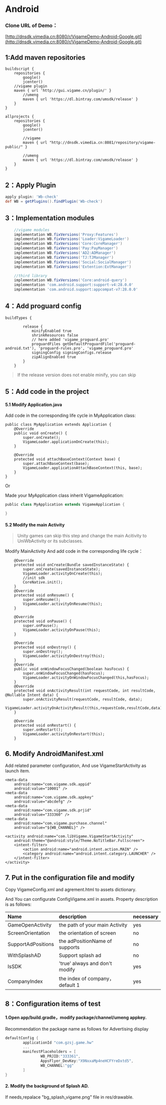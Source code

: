 # Android

### Clone URL of Demo：

[http://dnsdk.vimedia.cn:8080/r/VigameDemo-Android-Google.git](http://dnsdk.vimedia.cn:8080/r/VigameDemo-Android-Google.git)

## 1:Add maven repositories

```text
buildscript {
    repositories {
        google()
        jcenter()
    //vigame plugin
    maven { url 'http://gui.vigame.cn/plugin/' }
        //umeng
        maven { url 'https://dl.bintray.com/umsdk/release' }
    }    
}
```

```text
allprojects {
    repositories {
        google()
        jcenter()

        //vigame
        maven { url "http://dnsdk.vimedia.cn:8081/repository/vigame-public/" }

        //umeng
        maven { url 'https://dl.bintray.com/umsdk/release' }
    }
}
```

## 2：Apply Plugin

```groovy
apply plugin: 'Wb-check'
def WB = getPlugins().findPlugin('Wb-check')
```

## 3：Implementation modules

```groovy
    //vigame modules
    implementation WB.fixVersions('Proxy:Features')
    implementation WB.fixVersions('Loader:VigameLoader')
    implementation WB.fixVersions('Core:CoreManager')
    implementation WB.fixVersions('Pay:PayManager')
    implementation WB.fixVersions('AD2:ADManager')
    implementation WB.fixVersions('TJ:TJManager')
    implementation WB.fixVersions('Social:SocialManager')
    implementation WB.fixVersions('Extention:ExtManager')

    //third library
    implementation WB.fixVersions('Core:android-query')
    implementation 'com.android.support:support-v4:28.0.0'
    implementation 'com.android.support:appcompat-v7:28.0.0'
```

## 4：Add proguard config

```text
buildTypes {

        release {
            minifyEnabled true
            shrinkResources false
            // here added 'vigame_proguard.pro'
            proguardFiles getDefaultProguardFile('proguard-android.txt'), 'proguard-rules.pro', 'vigame_proguard.pro'  
            signingConfig signingConfigs.release
            zipAlignEnabled true
        }
    }
```

> If the release version does not enable minify, you can skip

## 5：Add code in the project

#### 5.1 Modify Application.java

Add code in the corresponding life cycle in MyApplication class:

```text
public class MyApplication extends Application {
    @Override
    public void onCreate() {
        super.onCreate();
        VigameLoader.applicationOnCreate(this);
    }

    @Override
    protected void attachBaseContext(Context base) {
        super.attachBaseContext(base);
        VigameLoader.applicationAttachBaseContext(this, base);
    }
}
```

Or

Made your MyApplication class inherit VigameApplication:

```groovy
public class MyApplication extends VigameApplication {

}
```

#### 5.2 Modify the main Activity

> Unity games can skip this step and change the main Acitivity to UniWbActivity or its subclasses.

Modify MainActivity And add code in the corresponding life cycle：

```text
    @Override
    protected void onCreate(Bundle savedInstanceState) {
        super.onCreate(savedInstanceState);
        VigameLoader.activityOnCreate(this);
        //init sdk
        CoreNative.init();
    }
    @Override
    protected void onResume() {
        super.onResume();
        VigameLoader.activityOnResume(this);
    }

    @Override
    protected void onPause() {
        super.onPause();
        VigameLoader.activityOnPause(this);
    }

    @Override
    protected void onDestroy() {
        super.onDestroy();
        VigameLoader.activityOnDestroy(this);
    }
    @Override
    public void onWindowFocusChanged(boolean hasFocus) {
        super.onWindowFocusChanged(hasFocus);
        VigameLoader.activityOnWindowFocusChanged(this,hasFocus);
    }
    @Override
    protected void onActivityResult(int requestCode, int resultCode, @Nullable Intent data) {
        super.onActivityResult(requestCode, resultCode, data);
        VigameLoader.activityOnActivityResult(this,requestCode,resultCode,data);
    }

    @Override
    protected void onRestart() {
        super.onRestart();
        VigameLoader.activityOnRestart(this);
    }
```

## 6. Modify AndroidManifest.xml

Add related parameter configuration, And use VigameStartActivity as launch item.

```text
<meta-data
    android:name="com.vigame.sdk.appid"
    android:value="10001" />
<meta-data
    android:name="com.vigame.sdk.appkey"
    android:value="abcdefg" />
<meta-data
    android:name="com.vigame.sdk.prjid"
    android:value="333360" />
<meta-data
    android:name="com.vigame.purchase.channel"
    android:value="${WB_CHANNEL}" />

<activity android:name="com.libVigame.VigameStartActivity"
    android:theme="@android:style/Theme.NoTitleBar.Fullscreen">
    <intent-filter>
        <action android:name="android.intent.action.MAIN" />
        <category android:name="android.intent.category.LAUNCHER" />
    </intent-filter>
</activity>
```

## 7. Put in the configuration file and modify

Copy VigameConfig.xml and agrement.html to assets dictionary.

And You can configurate ConfigVigame.xml in assets. Property description is as follows:

| Name | description | necessary |
| :--- | :--- | :--- |
| GameOpenActivity | the path of your main Activity | yes |
| ScreenOrientation | the orientation of screen | no |
| SupportAdPositions | the adPositionName of supports | no |
| WithSplashAD | Support splash ad | no |
| IsSDK | 'true' always and don't modify | yes |
| CompanyIndex | the index of company，default 1 | yes |

## 8：Configuration items of test

#### 1.Open app/build.gradle，modify package/channel/umeng appkey.

Recommendation the package name as follows for Advertising display

```groovy
defaultConfig {
        applicationId "com.gzsj.game.hw"
        ...
        manifestPlaceholders = [
                WB_PRJID:"333361",
                AppsFlyer_DevKey:"X9NxxaMp4neHCFYreDxtd5",
                WB_CHANNEL:"gg"
        ]
}
```

#### 2. Modify the background of Splash AD.

If needs,repalace "bg\_splash\_vigame.png" file in res/drawable.

